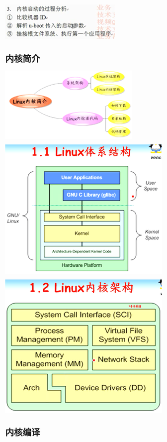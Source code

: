 ![](../photo/Pasted%20image%2020230428191235.png)

# 内核简介
![](../photo/Pasted%20image%2020230502143052.png)

![](../photo/Pasted%20image%2020230502143132.png)

![](../photo/Pasted%20image%2020230502143122.png)
# 内核编译
